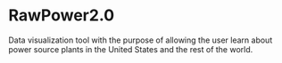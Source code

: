 # RawPower2.0
 Data visualization tool with the purpose of allowing the user learn about power source plants in the United States and the rest of the world.
